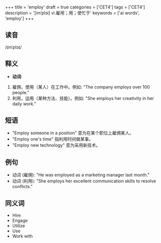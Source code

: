 +++
title = 'employ'
draft = true
categories = ['CET4']
tags = ['CET4']
description = '[imˈplɔi] vi.雇用；用；使忙于'
keywords = ['ai words', 'employ']
+++

## 读音
/ɪmˈplɔɪ/

## 释义
- **动词**:
1. 雇佣，使用（某人）在工作中。例如: "The company employs over 100 people."
2. 利用，运用（某种方法、技能）。例如: "She employs her creativity in her daily work."

## 短语
- "Employ someone in a position" 意为在某个职位上雇佣某人。
- "Employ one's time" 指利用时间做某事。
- "Employ new technology" 意为采用新技术。

## 例句
- 动词 (雇佣): "He was employed as a marketing manager last month."
- 动词 (利用): "She employs her excellent communication skills to resolve conflicts."

## 同义词
- Hire
- Engage
- Utilize
- Use
- Work with
